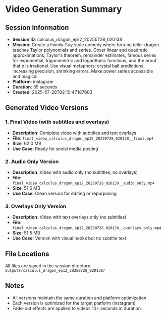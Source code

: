 # Video Generation Summary

## Session Information
- **Session ID**: calculus_dragon_ep12_20250728_020138
- **Mission**: Create a Family Guy style comedy where fortune teller dragon teaches Taylor polynomials and series. Cover linear and quadratic approximations, Taylor's theorem, remainder estimates, famous series for exponential, trigonometric and logarithmic functions, and the proof that e is irrational. Use visual metaphors: crystal ball predictions, increasing precision, shrinking errors. Make power series accessible and magical.
- **Platform**: instagram
- **Duration**: 35 seconds
- **Created**: 2025-07-28T02:10:47.187603

## Generated Video Versions

### 1. Final Video (with subtitles and overlays)
- **Description**: Complete video with subtitles and text overlays
- **File**: `final_video_calculus_dragon_ep12_20250728_020138__final.mp4`
- **Size**: 62.0 MB
- **Use Case**: Ready for social media posting

### 2. Audio Only Version
- **Description**: Video with audio only (no subtitles, no overlays)
- **File**: `final_video_calculus_dragon_ep12_20250728_020138__audio_only.mp4`
- **Size**: 51.6 MB
- **Use Case**: Clean version for editing or repurposing

### 3. Overlays Only Version
- **Description**: Video with text overlays only (no subtitles)
- **File**: `final_video_calculus_dragon_ep12_20250728_020138__overlays_only.mp4`
- **Size**: 51.5 MB
- **Use Case**: Version with visual hooks but no subtitle text

## File Locations
All files are saved in the session directory: `outputs/calculus_dragon_ep12_20250728_020138/`

## Notes
- All versions maintain the same duration and platform optimization
- Each version is optimized for the target platform (instagram)
- Fade-out effects are applied to videos 10+ seconds in duration
